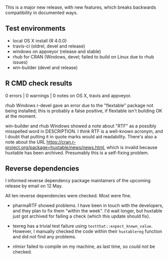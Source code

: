 
This is a major new release, with new features, which breaks backwards 
compatibility in documented ways.


## Test environments

* local OS X install (R 4.0.0)
* travis-ci (oldrel, devel and release)
* windows on appveyor (release and stable)
* rhub for CRAN (Windows, devel; failed to build on Linux due to rhub issues)
* win-builder (devel and release)


## R CMD check results

0 errors | 0 warnings | 0 notes on OS X, travis and appveyor.

rhub Windows r-devel gave an error due to the "flextable" package not being 
installed; this is probably a false positive, if flextable isn't building OK
at the moment.

win-builder and rhub Windows showed a note about "RTF" as a possibly misspelled
word in DESCRIPTION. I think RTF is a well-known acronym, and I doubt that putting
it in quote marks would aid readability. There's also a note about the URL
https://cran.r-project.org/package=huxtable/news/news.html, which is invalid
because huxtable has been archived. Presumably this is a self-fixing problem.



## Reverse dependencies

I informed reverse dependency package maintainers of the upcoming release by email 
on 12 May.

All ten reverse dependencies were checked. Most were fine.

* pharmaRTF showed problems. I have been in touch with the developers, and
  they plan to fix them "within the week". I'd wait longer, but huxtable just
  got archived for failing a check (which this update should fix).
  
* texreg has a trivial test failure using `testthat::expect_known_value`. However,
  I manually checked the code within their `huxtablereg` function and did not
  find any problems.

* nlmixr failed to compile on my machine, as last time, so could not be checked.
